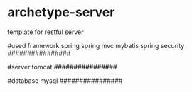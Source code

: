 # archetype-server

template for restful server

#used framework
spring
spring mvc
mybatis
spring security
################

#server
tomcat
################

#database
mysql
################

